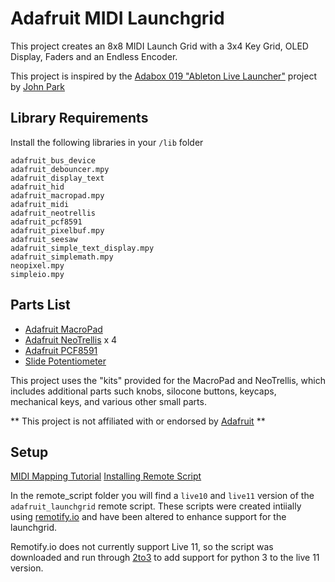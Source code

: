 # Adafruit MIDI Launchgrid

This project creates an 8x8 MIDI Launch Grid with a 3x4 Key Grid, OLED
Display, Faders and an Endless Encoder.

This project is inspired by the [Adabox 019 "Ableton Live Launcher"](https://learn.adafruit.com/ableton-live-macropad-launcher/overview)
project by [John Park](https://learn.adafruit.com/users/johnpark)

## Library Requirements

Install the following libraries in your `/lib` folder

```text
adafruit_bus_device
adafruit_debouncer.mpy
adafruit_display_text
adafruit_hid
adafruit_macropad.mpy
adafruit_midi
adafruit_neotrellis
adafruit_pcf8591
adafruit_pixelbuf.mpy
adafruit_seesaw
adafruit_simple_text_display.mpy
adafruit_simplemath.mpy
neopixel.mpy
simpleio.mpy
```

## Parts List

* [Adafruit MacroPad](https://www.adafruit.com/product/5100)
* [Adafruit NeoTrellis](https://www.adafruit.com/product/3954) x 4
* [Adafruit PCF8591](https://www.adafruit.com/product/4648)
* [Slide Potentiometer](https://www.adafruit.com/product/4219)

This project uses the "kits" provided for the MacroPad and NeoTrellis, which
includes additional parts such knobs, silocone buttons, keycaps, mechanical
keys, and various other small parts.


** This project is not affiliated with or endorsed by [Adafruit](https://www.adafruit.com) **

## Setup

[MIDI Mapping Tutorial](https://remotify.io/tutorials/midi-mapping-ableton-live)
[Installing Remote Script](https://remotify.io/install-midi-remote-scripts-ableton)

In the remote_script folder you will find a `live10` and `live11` version of the
`adafruit_launchgrid` remote script.  These scripts were created intiially using
[remotify.io](https://remotify.io/) and have been altered to enhance support for
the launchgrid.

Remotify.io does not currently support Live 11, so the script was downloaded and 
run through [2to3](https://ankursh.medium.com/convert-python2-code-to-python3-with-one-line-of-code-4aec138899a3)
to add support for python 3 to the live 11 version.